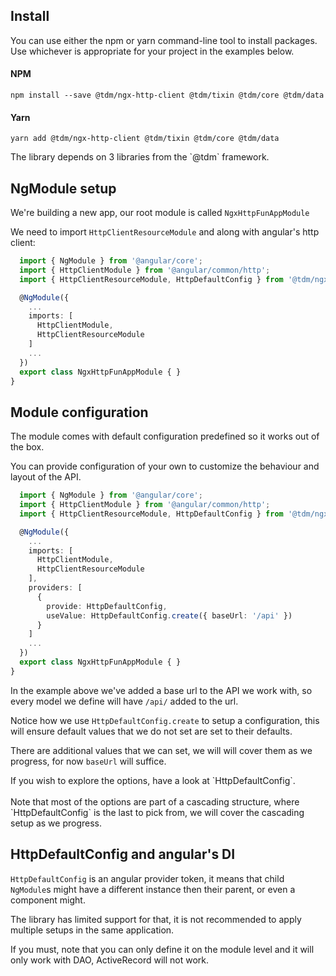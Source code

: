 ## Install
You can use either the npm or yarn command-line tool to install packages.
Use whichever is appropriate for your project in the examples below.

#### NPM
```shell
npm install --save @tdm/ngx-http-client @tdm/tixin @tdm/core @tdm/data
```

#### Yarn
```shell
yarn add @tdm/ngx-http-client @tdm/tixin @tdm/core @tdm/data
```

<div class="info">
  The library depends on 3 libraries from the `@tdm` framework.
</div>

## NgModule setup
We're building a new app, our root module is called `NgxHttpFunAppModule`

We need to import `HttpClientResourceModule` and along with angular's
http client:

```ts
  import { NgModule } from '@angular/core';
  import { HttpClientModule } from '@angular/common/http';
  import { HttpClientResourceModule, HttpDefaultConfig } from '@tdm/ngx-http-client';

  @NgModule({
    ...
    imports: [
      HttpClientModule,
      HttpClientResourceModule
    ]
    ...
  })
  export class NgxHttpFunAppModule { }
}
```

## Module configuration
The module comes with default configuration predefined so it works
out of the box.

You can provide configuration of your own to customize the behaviour
and layout of the API.

```ts
  import { NgModule } from '@angular/core';
  import { HttpClientModule } from '@angular/common/http';
  import { HttpClientResourceModule, HttpDefaultConfig } from '@tdm/ngx-http-client';

  @NgModule({
    ...
    imports: [
      HttpClientModule,
      HttpClientResourceModule
    ],
    providers: [
      {
        provide: HttpDefaultConfig,
        useValue: HttpDefaultConfig.create({ baseUrl: '/api' })
      }
    ]
    ...
  })
  export class NgxHttpFunAppModule { }
}
```

In the example above we've added a base url to the API we work with, so
every model we define will have `/api/` added to the url.

Notice how we use `HttpDefaultConfig.create` to setup a configuration,
this will ensure default values that we do not set are set to their
defaults.

There are additional values that we can set, we will will cover them
as we progress, for now `baseUrl` will suffice.

<div class="info">
If you wish to explore the options, have a look at `HttpDefaultConfig`.
<br>
<br>
Note that most of the options are part of a cascading structure, where
`HttpDefaultConfig` is the last to pick from, we will cover the
cascading setup as we progress.
</div>

## HttpDefaultConfig and angular's DI
`HttpDefaultConfig` is an angular provider token, it means that child
`NgModule`s might have a different instance then their parent, or even
a component might.

The library has limited support for that, it is not recommended to apply
multiple setups in the same application.

If you must, note that you can only define it on the module level and
it will only work with DAO, ActiveRecord will not work.
